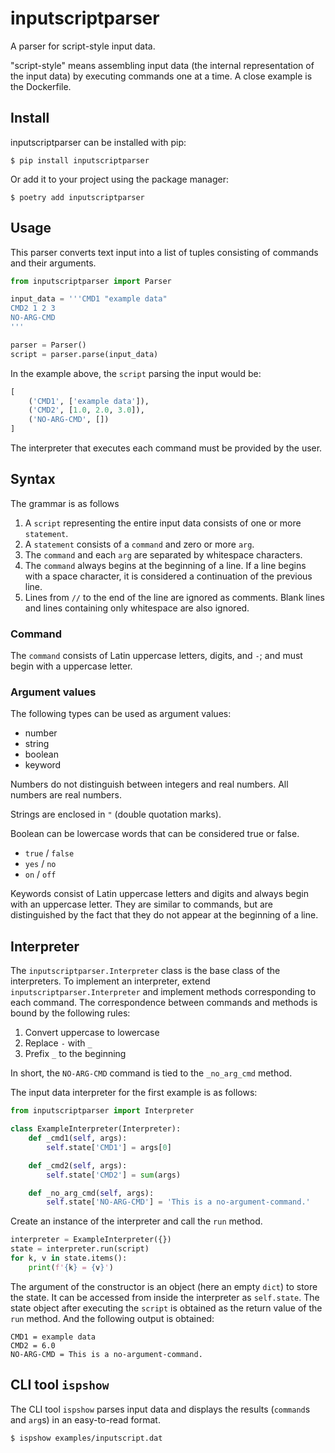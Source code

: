 # inputscriptparser

A parser for script-style input data.

"script-style" means assembling input data (the internal representation of the input data) by executing commands one at a time.
A close example is the Dockerfile.

## Install

inputscriptparser can be installed with pip:

    $ pip install inputscriptparser

Or add it to your project using the package manager:

    $ poetry add inputscriptparser

## Usage

This parser converts text input into a list of tuples consisting of commands and their arguments.

```Python
from inputscriptparser import Parser

input_data = '''CMD1 "example data"
CMD2 1 2 3
NO-ARG-CMD
'''

parser = Parser()
script = parser.parse(input_data)
```

In the example above, the `script` parsing the input would be:

```Python
[
    ('CMD1', ['example data']),
    ('CMD2', [1.0, 2.0, 3.0]),
    ('NO-ARG-CMD', [])
]
```

The interpreter that executes each command must be provided by the user.

## Syntax

The grammar is as follows

1. A `script` representing the entire input data consists of one or more `statement`.
2. A `statement` consists of a `command` and zero or more `arg`.
3. The `command` and each `arg` are separated by whitespace characters.
4. The `command` always begins at the beginning of a line. If a line begins with a space character, it is considered a continuation of the previous line.
5. Lines from `//` to the end of the line are ignored as comments. Blank lines and lines containing only whitespace are also ignored.

### Command

The `command` consists of Latin uppercase letters, digits, and `-`; and must begin with a uppercase letter.

### Argument values

The following types can be used as argument values:

- number
- string
- boolean
- keyword

Numbers do not distinguish between integers and real numbers. All numbers are real numbers.

Strings are enclosed in `"` (double quotation marks).

Boolean can be lowercase words that can be considered true or false.

- `true` / `false`
- `yes` / `no`
- `on` / `off`

Keywords consist of Latin uppercase letters and digits and always begin with an uppercase letter.
They are similar to commands, but are distinguished by the fact that they do not appear at the beginning of a line.

## Interpreter

The `inputscriptparser.Interpreter` class is the base class of the interpreters.
To implement an interpreter, extend `inputscriptparser.Interpreter` and implement methods corresponding to each command. The correspondence between commands and methods is bound by the following rules:

1. Convert uppercase to lowercase
2. Replace `-` with `_`
3. Prefix `_` to the beginning

In short, the `NO-ARG-CMD` command is tied to the `_no_arg_cmd` method.

The input data interpreter for the first example is as follows:

```Python
from inputscriptparser import Interpreter

class ExampleInterpreter(Interpreter):
    def _cmd1(self, args):
        self.state['CMD1'] = args[0]

    def _cmd2(self, args):
        self.state['CMD2'] = sum(args)

    def _no_arg_cmd(self, args):
        self.state['NO-ARG-CMD'] = 'This is a no-argument-command.'
```

Create an instance of the interpreter and call the `run` method.

```Python
interpreter = ExampleInterpreter({})
state = interpreter.run(script)
for k, v in state.items():
    print(f'{k} = {v}')
```

The argument of the constructor is an object (here an empty `dict`) to store the state. It can be accessed from inside the interpreter as `self.state`.
The state object after executing the `script` is obtained as the return value of the `run` method.
And the following output is obtained:

```
CMD1 = example data
CMD2 = 6.0
NO-ARG-CMD = This is a no-argument-command.
```

## CLI tool `ispshow`

The CLI tool `ispshow` parses input data and displays the results (`command`s and `arg`s) in an easy-to-read format.

    $ ispshow examples/inputscript.dat
